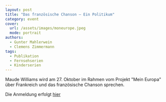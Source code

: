 ```yaml
---
layout: post
title: "Das französische Chanson – Ein Politikum"
category: event
cover:
  url: /assets/images/moneurope.jpeg
  mode: portrait
authors:
  - Gunter Mahlerwein
  - Clemens Zimmermann
tags:
  - Publikation
  - Fernsehserien
  - Kinderserien
---
```


Maude Williams wird am 27. Oktober im Rahmen vom Projekt "Mein Europa" über Frankreich und das französische Chanson sprechen.

<!-- more -->

Die Anmeldung erfolgt [hier](https://www.europedirect-aachen.de/component/eventbooking/mein-europa/mein-europa-frankreich)
